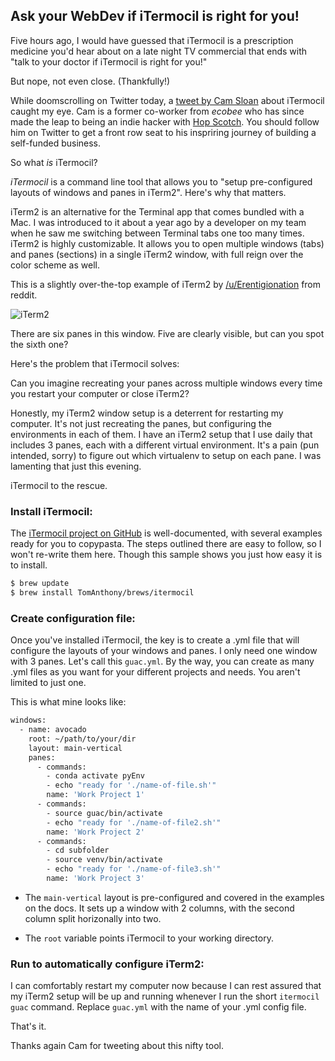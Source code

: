 ## Ask your WebDev if iTermocil is right for you! 

Five hours ago, I would have guessed that iTermocil is a prescription medicine you'd hear about on a late night TV commercial that ends with "talk to your doctor if iTermocil is right for you!"

But nope, not even close. (Thankfully!)

While doomscrolling on Twitter today, a [tweet by Cam Sloan](https://twitter.com/SloanCam/status/1354884078496083968) about iTermocil caught my eye. Cam is a former co-worker from *ecobee* who has since made the leap to being an indie hacker with [Hop Scotch](https://hopscotch.club/). You should follow him on Twitter to get a front row seat to his inspriring journey of building a self-funded business.

So what *is* iTermocil?

*iTermocil* is a command line tool that allows you to "setup pre-configured layouts of windows and panes in iTerm2". Here's why that matters.

iTerm2 is an alternative for the Terminal app that comes bundled with a Mac. I was introduced to it about a year ago by a developer on my team when he saw me switching between Terminal tabs one too many times. iTerm2 is highly customizable. It allows you to open multiple windows (tabs) and panes (sections) in a single iTerm2 window, with full reign over the color scheme as well.

This is a slightly over-the-top example of iTerm2 by [/u/Erentigionation](https://www.reddit.com/r/unixporn/comments/85egh0/iterm2_with_tiling_windows_and_custom_green_theme/) from reddit.

![iTerm2](https://imgur.com/j8MXRnC.png)

There are six panes in this window. Five are clearly visible, but can you spot the sixth one?

Here's the problem that iTermocil solves:

Can you imagine recreating your panes across multiple windows every time you restart your computer or close iTerm2? 

Honestly, my iTerm2 window setup is a deterrent for restarting my computer. It's not just recreating the panes, but configuring the environments in each of them. I have an iTerm2 setup that I use daily that includes 3 panes, each with a different virtual environment. It's a pain (pun intended, sorry) to figure out which virtualenv to setup on each pane. I was lamenting that just this evening. 

iTermocil to the rescue.

### Install iTermocil:

The [iTermocil project on GitHub](https://github.com/TomAnthony/itermocil) is well-documented, with several examples ready for you to copypasta. The steps outlined there are easy to follow, so I won't re-write them here. Though this sample shows you just how easy it is to install.

```bash
$ brew update
$ brew install TomAnthony/brews/itermocil
```

### Create configuration file:

Once you've installed iTermocil, the key is to create a .yml file that will configure the layouts of your windows and panes. I only need one window with 3 panes. Let's call this `guac.yml`. By the way, you can create as many .yml files as you want for your different projects and needs. You aren't limited to just one.

This is what mine looks like:

```bash
windows:
  - name: avocado
    root: ~/path/to/your/dir
    layout: main-vertical
    panes:
      - commands:
        - conda activate pyEnv
        - echo "ready for './name-of-file.sh'"
        name: 'Work Project 1'
      - commands:
        - source guac/bin/activate
        - echo "ready for './name-of-file2.sh'"
        name: 'Work Project 2'
      - commands: 
        - cd subfolder
        - source venv/bin/activate
        - echo "ready for './name-of-file3.sh'"
        name: 'Work Project 3'
```

* The `main-vertical` layout is pre-configured and covered in the examples on the docs. It sets up a window with 2 columns, with the second column split horizonally into two.

* The `root` variable points iTermocil to your working directory.


### Run to automatically configure iTerm2:

I can comfortably restart my computer now because I can rest assured that my iTerm2 setup will be up and running whenever I run the short `itermocil guac` command. Replace `guac.yml` with the name of your .yml config file.

That's it.

Thanks again Cam for tweeting about this nifty tool.
